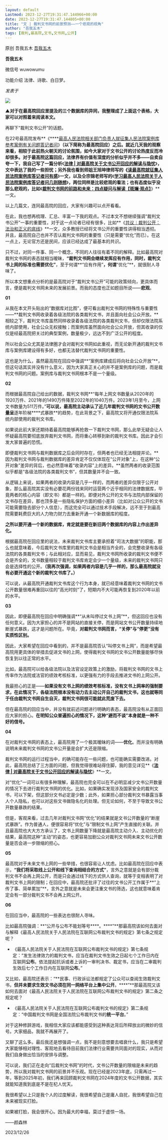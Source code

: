 ```yaml
---
layout: default
Lastmod: 2023-12-27T19:31:47.144966+00:00
date: 2023-12-27T19:31:47.144805+00:00
title: "文 | 裁判文书网的前景预测——一个悲观的视角"
author: "吾我五木"
tags: [裁判,最高院,文书,文书网,公开]
---
```


原创 吾我五木 [吾我五木](javascript:void(0);)

**吾我五木** 

微信号 wuwowumu

功能介绍 法律、诗歌、白日梦。

_发表于_

![](https://images.weserv.nl/?url=https%3A//mmbiz.qpic.cn/sz_mmbiz_jpg/RGMg6vx7iaouGmjevxe5f74fLAywia4ftfMSBITLwoHnXbwEcD2fjS7H4lNLEkI64bsc2NELqlkFxP29q4J4Nn6g/640%3Fwx_fmt%3Djpeg)

**▲对于在最高院回应里提及的三个数据库的异同，我整理成了上面这个表格，大家可以对照着来阅读本文。**

  

再聊下“裁判文书公开”的话题。

  

在22号最高院发布**《****[最高人民法院相关部门负责人就征集人民法院案例库参考案例有关问题答记者问](https://mp.weixin.qq.com/s?__biz=MzA3MjEwNzYzOQ==&mid=2650712736&idx=2&sn=f113b0360e3aa9d34bb5ed782c276016&scene=21#wechat_redirect)》**（以下简称为最高院回应）之后。就近几天我的观察来看，相较于此前热火朝天的讨论氛围，如今大家对于文书公开的讨论热度反而冷却很多。对于最高院这篇回应，法律界有价值有深度的分析似乎并不多——自卖自夸一下，我自己写了一篇分析**《**[**法律 | 对最高院关于文书公开回应的解读与隐忧**](https://mp.weixin.qq.com/s?__biz=MzI4NDU3Mzk1Ng==&mid=2247485553&idx=1&sn=56257b80ac88dec1f21ecddb862ab9ba&scene=21#wechat_redirect)**》**，文中表达了我的一些担忧；另外我也看到师姐王旭坤律师写的《[**读最高院就征集人民法院案例库答记者问有感**](https://mp.weixin.qq.com/s?__biz=MzA5NTg1MTY2Ng==&mid=2648399915&idx=1&sn=1d68286bdb4c54376b063165f49cdc4d&scene=21#wechat_redirect)**》**一文，以及仝宗锦老师写的**《**[**学习最高人民法院关于人民法院案例库答记者问几则随想**](https://mp.weixin.qq.com/s?__biz=MzI0NDE1NzczMA==&mid=2649188170&idx=1&sn=828cbc1d22fd87155e751e6b8c763685&scene=21#wechat_redirect)**》**，两位同样是比较悲观的看法；也有态度似乎没那么悲观的，比如**《**[**裁判文书网的前路和未来：四点疑问与解读【斑斓·观点】**](https://mp.weixin.qq.com/s?__biz=MzA3MzIxODIyMg==&mid=2649805829&idx=1&sn=fdd5ff113320cc83a1b1fad24a15075f&scene=21#wechat_redirect)**》**一文。

  

以上几篇文，连同最高院的回应，大家有兴趣可以点开看看。

  

在此，我也想再梳理、汇总、丰富一下我的观点。不过本文不想继续强调“裁判文书公开”一事的重要性，对于这一点论者已经有很多，比如**《[共议︱裁判公开：法治和正义的底线](https://mp.weixin.qq.com/s?__biz=MzU5ODgwNDg3Mw==&mid=2247487747&idx=1&sn=927d997fc7c4962a90584b89dfb475df&scene=21#wechat_redirect)》**一文，众多教授已经将文书公开的重要性讲得相当透彻。并且，最高院自己也并不否认裁判文书网的重要性（只是需要“优化”而已）。在这一点上，无论官方还是民间，应该已经达成了最基本的共识。

  

只不过，对同一件事、同一个概念，不同的人往往有着不同的解释。比如最高院对裁判文书网的表态就相当暧昧，**“裁判文书网会继续发挥应有作用，同时，裁判文书上网的标准也需要优化”**，至于何谓**“应有作用”**，何谓**“优化”**，就很耐人寻味了。

  

所以本文想重点分析的是最高院对于“裁判文书公开”可能的政策倾向，更具体而言，便是裁判文书网未来的发展前景。而我的态度也正如题目所说——**悲观**。

  

  

**01**

从我在本文开头贴出的“数据库对比图”，便可看出裁判文书网的特殊性与重要性——**裁判文书网收录着各级法院的各类裁判文书，并且面向社会公众开放。**相较之下，裁判文书库虽然同样收录着各级法院的各类裁判文书，但却仅限法院系统内部使用，社会公众无权接触；而案例库虽然面向社会公众开放，但其收录的仅仅是经最高院把关过的典型案例，数量极少，远达不到广泛公开的程度。

  

所以社会公众尤其是法律圈才会对裁判文书网如此重视，而无论新开通的裁判文书库与案例库建设得有多好，也都无法替代裁判文书网的重要性。

  

这也是为什么，虽然最高院在回应中强调**“案例库建成后将向社会公众开放”**，但这句话其实并没有什么意义，因为大家真正关心的并不是案例库的问题，而是裁判文书网的问题。案例库与裁判文书网根本不是一个量级。

  

  

**02**

而根据最高院自己给出的数据，裁判文书网**“每年上网文书数量从2020年的1920万件、2021年的1490万件降至2022年的1040万件。2023年1月至今，上网文书数量为511万件。”**可以说，最高院主动承认了近几年裁判文书网的文书公开数量呈**逐年阶梯****式暴跌**的趋势，在此背景之下，最高院又将开通仅限法院系统内部使用的裁判文书库。

  

如果说此前大家还期待着最高院能够再抢救一下裁判文书网，那么此举无疑会让人怀疑最高院要彻底放弃裁判文书网，而将重心转移到新的裁判文书库。因此才会引发大家普遍的恐慌。

  

即便裁判文书网与裁判数据库之后会同时存在，但两者也已经无法相提并论。**因为裁判文书网与裁判数据库的差异肯定不仅仅体现在“公开对象”上，在这种“公开对象”差异的背后，也必然意味着“收录内容”上的差异。**虽然两者的收录范围似乎都是“各级法院的各类裁判文书”，但其数量并不会一致。

  

从逻辑上来说，如果两者的收录内容是几乎一样的，而两者的差异仅限于公开对象，那么最高院其实没有必要花两份钱来同时运营两个近乎相同的法律数据库，毕竟两者的核心内容（即文书）都是一样的。即便对外公开的文书与法院内部保留的文书存在差异，那也顶多是一些隐私保护方面的细小差异（比如对公众公开的文书可能需要隐去部分个人信息），而这完全可以通过技术手段解决，远不至于到最高院需要耗费巨大的人力物力财力去重新开通一个新数据库的程度。

  

**之所以要开通一个新的数据库，肯定就是要在新旧两个数据库的内容上作出差异化。**

  

根据最高院在回应里的说法，未来裁判文书库主要承担着“司法大数据”的职能，那么也就意味着，今后裁判文书库里的裁判文书会是相当齐全的，会完整收录有各级法院的各类裁判文书；与此相对应，显而易见，裁判文书网所收录的裁判文书便不会是齐全的，文书数量相较于裁判文书库肯定会少一个量级，未来的裁判文书网只会是选择性的公开。**（我再次强调，如果两者内容是几乎一样的，那么最高院就没有必要开通这个新的裁判文书库了。）**

  

可以说，从最高院开通裁判文书库这个行为本身，就已经意味着裁判文书网的文书公开数量很难再重回以往的“高光时刻”了，短期内不大可能再恢复到2020年以前的水平。

  

  

**03**

因此，即便最高院在回应中明确强调**“从未叫停过文书上网”**，但这回应也没有任何意义。因为大家担心的并不是网站的直接关停，而是网站文书公开数量持续地断崖式暴跌，这才是问题所在。毕竟，**对裁判文书网而言，“关停”与“停更”没有实质性区别。**

因此，大家希望在回应中看到的，并不是最高院否认“叫停文书上网”，而是希望最高院用更具体的举措去促进文书的上网，使得裁判文书网的文书公开数量能够尽快恢复到以往正常的水平。

  

比如，最高院可以给各级法院以及法官设定政策上的激励，将裁判文书网的文书上传率作为法院或法官的绩效考核标准，以更强有力的手段去推进文书的上网公开。

  

我最担心的正是——**如果没有文书上网的绩效考核标准，没有文书上网率的强制要求，在此情况下，各级法院根本没有动力去主动公开自己的裁判文书，这也就等同于任由裁判文书网自生自灭，裁判文书网很可能就此荒废下去。**

但在最高院的回应当中，并没有就前述问题进行明确的表态，最高院没有从正面回应大家的担心。**在明知公众普遍担心的情况下，这种“避而不谈”本身就是一种不****好****的信号。**

**04**

在对裁判文书网的表态上，最高院用了一个极其暧昧的词——**优化**。而并没有明确说明未来裁判文书网的文书公开量是会扩大还是限缩。

  

裁判文书网的运行过程当中，的确可能存在一些问题，也可能确实需要改进。对此，最高院总结了三方面的问题，但我觉得很难站得住脚，我的意见详见**《**[**法律 | 对最高院关于文书公开回应的解读与隐忧**](https://mp.weixin.qq.com/s?__biz=MzI4NDU3Mzk1Ng==&mid=2247485553&idx=1&sn=56257b80ac88dec1f21ecddb862ab9ba&scene=21#wechat_redirect)**》**一文。

  

对“优化”一词可以有很多种理解，最高院也完全可以在不必明显减少文书公开数量的情况下去进行裁判文书网的优化。比如，如果确实发现涉及国家安全的裁判文书，可以下架，但这部分文书必定是少数；此外，如果担心部分裁判文书暴露当事人个人隐私，也可以对这些文书做隐名化的处理。但无论如何，不至于导致文书公开数量暴跌的结果。

  

但是，客观来看，过去几年对裁判文书网“优化”的结果就是文书公开数量的“断崖式暴跌”。作为普通人，便很容易将“优化”与“限制文书上网”产生直接的关联。并且最高院也大大方方承认了，文书上网数量下降就是最高院主动介入、主动优化的结果，最高院这种“主动”的姿态，也更容易加剧公众对裁判文书网未来文书公开数量是否会进一步限缩的担心。

  

  

**05**

最高院对于未来文书上网的一些举措，也很容易让人忧虑。比如最高院在回应中表示，**“我们将采取线上公开和线下查询相结合的方式”**，言外之意就是会有部分裁判文书不会再上网公开，而是只会通过线下的方式供人查询，就等于变相表明了对裁判文书上网的限制；在回应中，最高院还批评了过往的文书公开工作属于**“上传了事、简单累加”**，言外之意就是未来会更注重文书的筛选，这也就意味着肯定会有一部分裁判文书不会再上网公开。

  

  

**06**

在回应当中，最高院的一些表达也很耐人寻味。

  

比如最高院强调：**“公开与公布不能划等号****。****”**那最高院该如何去面对与解释《最高人民法院关于人民法院在互联网公布裁判文书的规定》第七条之规定呢？

*   《最高人民法院关于人民法院在互联网公布裁判文书的规定》第七条规定：“发生法律效力的裁判文书，应当在裁判文书生效之日起七个工作日内在互联网**公布**。依法提起抗诉或者上诉的一审判决书、裁定书，应当在二审裁判生效后七个工作日内在互联网**公布**。”
    

  

又比如，最高院还表示：“**民事、行政诉讼法都规定了公众可以查阅生效裁判文书，****但并未要求生效文书必须在同一网络平台上集中公开****。****”**那最高院又该如何去面对《最高人民法院关于人民法院在互联网公布裁判文书的规定》第二条之规定呢？

*   《最高人民法院关于人民法院在互联网公布裁判文书的规定》第二条规定：“中国裁判文书网是全国法院公布裁判文书的**统一平台**。”
    

  

对于这种修辞游戏，我相信大家应该都能感受到这种表达背后所释放出的微妙的信号。大家细品，我就不再展开了。

  

又聊了这么多。最后我还是想强调一点，我不是刻意想要去唱衰什么，我只是希望大家能够相对理性、客观地去看待目前我们法律行业需要共同面对的现实，从而对我们自身做出恰当的安排与调整。

  

可以说，我们正在走向“后裁判文书网”的时代，文书公开数量的限缩是未来的趋势，所以我对裁判文书网的前景并不乐观。现在已经是2023年底，只需再过一年，等到2025年初，我们再来回顾裁判文书网在2024年度的文书公开数据，其实就能知道我到底是不是在杞人忧天。

  

我很希望以上只是我个人的过度解读，我很希望自己是庸人自扰，我很希望自己在未来被现实打脸。

  

如果被打脸，我会很开心。因为最大的幸福，莫过于虚惊一场。

  

  

——颜森林

2023/12/26

